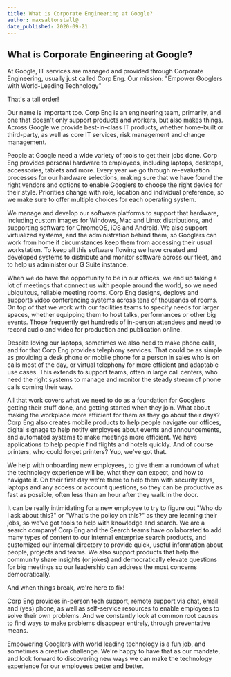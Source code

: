 ```yaml
---
title: What is Corporate Engineering at Google?
author: maxsaltonstall@
date_published: 2020-09-21
---
```


## What is Corporate Engineering at Google?


At Google, IT services are managed and provided through Corporate Engineering, usually just called Corp Eng. Our mission: "Empower Googlers with World-Leading Technology"

That's a tall order!

Our name is important too. Corp Eng is an engineering team, primarily, and one that doesn't only support products and workers, but also makes things. Across Google we provide best-in-class IT products, whether home-built or third-party, as well as core IT services, risk management and change management.

People at Google need a wide variety of tools to get their jobs done. Corp Eng provides personal hardware to employees, including laptops, desktops, accessories, tablets and more. Every year we go through re-evaluation processes for our hardware selections, making sure that we have found the right vendors and options to enable Googlers to choose the right device for their style. Priorities change with role, location and individual preference, so we make sure to offer multiple choices for each operating system.

We manage and develop our software platforms to support that hardware, including custom images for Windows, Mac and Linux distributions, and supporting software for ChromeOS, iOS and Android. We also support virtualized systems, and the administration behind them, so Googlers can work from home if circumstances keep them from accessing their usual workstation. To keep all this software flowing we have created and developed systems to distribute and monitor software across our fleet, and to help us administer our G Suite instance.

When we do have the opportunity to be in our offices, we end up taking a lot of meetings that connect us with people around the world, so we need ubiquitous, reliable meeting rooms. Corp Eng designs, deploys and supports video conferencing systems across tens of thousands of rooms. On top of that we work with our facilities teams to specify needs for larger spaces, whether equipping them to host talks, performances or other big events. Those frequently get hundreds of in-person attendees and need to record audio and video for production and publication online.

Despite loving our laptops, sometimes we also need to make phone calls, and for that Corp Eng provides telephony services. That could be as simple as providing a desk phone or mobile phone for a person in sales who is on calls most of the day, or virtual telephony for more efficient and adaptable use cases. This extends to support teams, often in large call centers, who need the right systems to manage and monitor the steady stream of phone calls coming their way.

All that work covers what we need to do as a foundation for Googlers getting their stuff done, and getting started when they join. What about making the workplace more efficient for them as they go about their days? Corp Eng also creates mobile products to help people navigate our offices, digital signage to help notify employees about events and announcements, and automated systems to make meetings more efficient. We have applications to help people find flights and hotels quickly. And of course printers, who could forget printers? Yup, we've got that.

We help with onboarding new employees, to give them a rundown of what the technology experience will be, what they can expect, and how to navigate it. On their first day we're there to help them with security keys, laptops and any access or account questions, so they can be productive as fast as possible, often less than an hour after they walk in the door.

It can be really intimidating for a new employee to try to figure out "Who do I ask about this?" or "What's the policy on this?" as they are learning their jobs, so we've got tools to help with knowledge and search. We are a search company! Corp Eng and the Search teams have collaborated to add many types of content to our internal enterprise search products, and customized our internal directory to provide quick, useful information about people, projects and teams. We also support products that help the community share insights (or jokes) and democratically elevate questions for big meetings so our leadership can address the most concerns democratically.

And when things break, we're here to fix!

Corp Eng provides in-person tech support, remote support via chat, email and (yes) phone, as well as self-service resources to enable employees to solve their own problems. And we constantly look at common root causes to find ways to make problems disappear entirely, through preventative means.

Empowering Googlers with world leading technology is a fun job, and sometimes a creative challenge. We're happy to have that as our mandate, and look forward to discovering new ways we can make the technology experience for our employees better and better.
